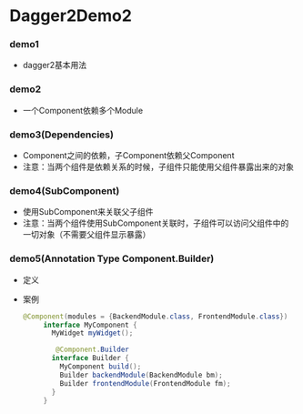 # Dagger2Demo2
### demo1
- dagger2基本用法
### demo2
- 一个Component依赖多个Module
### demo3(Dependencies)
- Component之间的依赖，子Component依赖父Component
- 注意：当两个组件是依赖关系的时候，子组件只能使用父组件暴露出来的对象
### demo4(SubComponent)
- 使用SubComponent来关联父子组件
- 注意：当两个组件使用SubComponent关联时，子组件可以访问父组件中的一切对象（不需要父组件显示暴露）
### demo5(Annotation Type Component.Builder)
- 定义
- 案例

    ```java
    @Component(modules = {BackendModule.class, FrontendModule.class})
         interface MyComponent {
           MyWidget myWidget();

            @Component.Builder
           interface Builder {
             MyComponent build();
             Builder backendModule(BackendModule bm);
             Builder frontendModule(FrontendModule fm);
           }
         }
    ```